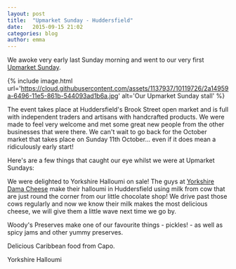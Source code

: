 ```yaml
---
layout: post
title:  "Upmarket Sunday - Huddersfield"
date:   2015-09-15 21:02
categories: blog
author: emma
---
```


We awoke very early last Sunday morning and went to our very first [Upmarket Sunday](https://www.facebook.com/UpmarketSundays).

{% include image.html url='https://cloud.githubusercontent.com/assets/1137937/10119726/2a14959a-6496-11e5-861b-544093ad1b6a.jpg' alt='Our Upmarket Sunday stall' %}

The event takes place at Huddersfield's Brook Street open market and is full with independent traders and artisans with handcrafted products. We were made to feel very welcome and met some great new people from the other businesses that were there. We can't wait to go back for the October market that takes place on Sunday 11th October... even if it does mean a ridiculously early start!

Here's are a few things that caught our eye whilst we were at Upmarket Sundays:

We were delighted to Yorkshire Halloumi on sale! The guys at [Yorkshire Dama Cheese](http://www.yorkshiredamacheese.co.uk/index.html) make their halloumi in Huddersfield using milk from cow that are just round the corner from our little chocolate shop! We drive past those cows regularly and now we know their milk makes the most delicious cheese, we will give them a little wave next time we go by.

Woody's Preserves make one of our favourite things - pickles! - as well as spicy jams and other yummy preserves.

Delicious Caribbean food from Capo.





Yorkshire Halloumi
